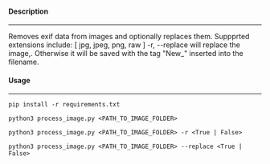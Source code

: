 
#### Description
---
Removes exif data from images and optionally replaces them. Suppprted extensions include: [ jpg, jpeg, png, raw ]
-r, --replace will replace the image,. Otherwise it will be saved with the tag "New_" inserted into the filename.

#### Usage
---

`pip install -r requirements.txt`


`python3 process_image.py <PATH_TO_IMAGE_FOLDER>`

`python3 process_image.py <PATH_TO_IMAGE_FOLDER> -r <True | False>`

`python3 process_image.py <PATH_TO_IMAGE_FOLDER> --replace <True | False>`
